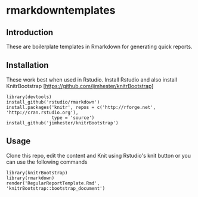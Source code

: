 # rmarkdowntemplates



## Introduction

These are boilerplate templates in Rmarkdown for generating quick reports.


## Installation

These work best when used in Rstudio. Install Rstudio and also install KnitrBootstrap [https://github.com/jimhester/knitrBootstrap]

```
library(devtools)
install_github('rstudio/rmarkdown')
install.packages('knitr', repos = c('http://rforge.net', 'http://cran.rstudio.org'),
                 type = 'source')
install_github('jimhester/knitrBootstrap')
```

## Usage

Clone this repo, edit the content and Knit using Rstudio's knit button or you can use the following commands


```
library(knitrBootstrap)
library(rmarkdown)
render('RegularReportTemplate.Rmd', 'knitrBootstrap::bootstrap_document')

```


